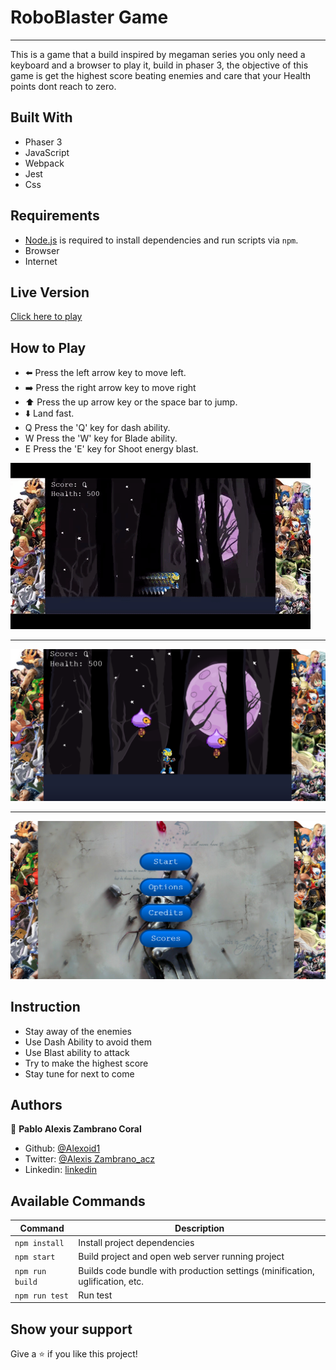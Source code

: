 # RoboBlaster Game
<hr>
This is a game that a build inspired by megaman series you only need a keyboard and a browser to play it, build in phaser 3, the objective of this game is get the highest score beating enemies and care that your Health points dont reach to zero.

## Built With

 - Phaser 3
 - JavaScript
 - Webpack
 - Jest
 - Css

## Requirements

 - [Node.js](https://nodejs.org) is required to install dependencies and run scripts via `npm`.
 - Browser 
 - Internet


## Live Version
[Click here to play](https://silly-carson-f8fb31.netlify.app/)


## How to Play

- ⬅️  Press the left arrow key to move left.
- ➡️  Press the right arrow key to move right
- ⬆️  Press the up arrow key or the space bar to jump.
- ⬇️  Land fast.
- Q   Press the 'Q' key for dash ability.
- W   Press the 'W' key for Blade ability.
- E   Press the 'E' key for Shoot energy blast.

![gif](./images/robogif.gif)
<hr>

![screenshot](./images/img1.png)
<hr>

![screenshot](./images/img2.png)

## Instruction
 - Stay away of the enemies
 - Use Dash Ability to avoid them
 - Use Blast ability to attack
 - Try to make the highest score
 - Stay tune for next to come

## Authors

👤 **Pablo Alexis Zambrano Coral**
- Github: [@Alexoid1](https://github.com/Alexoid1)
- Twitter: [@Alexis Zambrano_acz](https://twitter.com/pablo_acz)
- Linkedin: [linkedin](https://www.linkedin.com/in/pablo-alexis-zambrano-coral-7a614a189/)


## Available Commands

| Command | Description |
|---------|-------------|
| `npm install` | Install project dependencies |
| `npm start` | Build project and open web server running project |
| `npm run build` | Builds code bundle with production settings (minification, uglification, etc.|
| `npm run test` | Run test |


## Show your support

Give a ⭐️ if you like this project!


